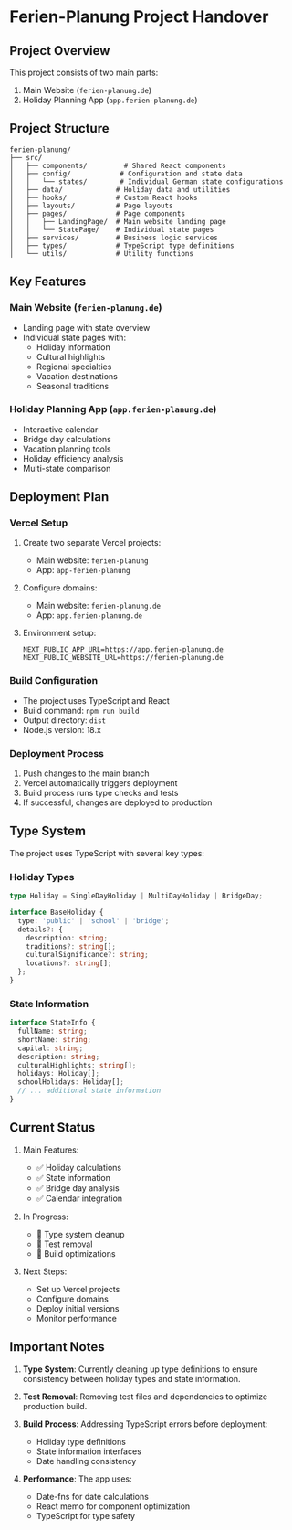 # Ferien-Planung Project Handover

## Project Overview

This project consists of two main parts:
1. Main Website (`ferien-planung.de`)
2. Holiday Planning App (`app.ferien-planung.de`)

## Project Structure

```
ferien-planung/
├── src/
│   ├── components/         # Shared React components
│   ├── config/            # Configuration and state data
│   │   └── states/        # Individual German state configurations
│   ├── data/             # Holiday data and utilities
│   ├── hooks/            # Custom React hooks
│   ├── layouts/          # Page layouts
│   ├── pages/            # Page components
│   │   ├── LandingPage/  # Main website landing page
│   │   └── StatePage/    # Individual state pages
│   ├── services/         # Business logic services
│   ├── types/            # TypeScript type definitions
│   └── utils/            # Utility functions
```

## Key Features

### Main Website (`ferien-planung.de`)
- Landing page with state overview
- Individual state pages with:
  - Holiday information
  - Cultural highlights
  - Regional specialties
  - Vacation destinations
  - Seasonal traditions

### Holiday Planning App (`app.ferien-planung.de`)
- Interactive calendar
- Bridge day calculations
- Vacation planning tools
- Holiday efficiency analysis
- Multi-state comparison

## Deployment Plan

### Vercel Setup
1. Create two separate Vercel projects:
   - Main website: `ferien-planung`
   - App: `app-ferien-planung`

2. Configure domains:
   - Main website: `ferien-planung.de`
   - App: `app.ferien-planung.de`

3. Environment setup:
   ```
   NEXT_PUBLIC_APP_URL=https://app.ferien-planung.de
   NEXT_PUBLIC_WEBSITE_URL=https://ferien-planung.de
   ```

### Build Configuration
- The project uses TypeScript and React
- Build command: `npm run build`
- Output directory: `dist`
- Node.js version: 18.x

### Deployment Process
1. Push changes to the main branch
2. Vercel automatically triggers deployment
3. Build process runs type checks and tests
4. If successful, changes are deployed to production

## Type System

The project uses TypeScript with several key types:

### Holiday Types
```typescript
type Holiday = SingleDayHoliday | MultiDayHoliday | BridgeDay;

interface BaseHoliday {
  type: 'public' | 'school' | 'bridge';
  details?: {
    description: string;
    traditions?: string[];
    culturalSignificance?: string;
    locations?: string[];
  };
}
```

### State Information
```typescript
interface StateInfo {
  fullName: string;
  shortName: string;
  capital: string;
  description: string;
  culturalHighlights: string[];
  holidays: Holiday[];
  schoolHolidays: Holiday[];
  // ... additional state information
}
```

## Current Status

1. Main Features:
   - ✅ Holiday calculations
   - ✅ State information
   - ✅ Bridge day analysis
   - ✅ Calendar integration

2. In Progress:
   - 🔄 Type system cleanup
   - 🔄 Test removal
   - 🔄 Build optimizations

3. Next Steps:
   - Set up Vercel projects
   - Configure domains
   - Deploy initial versions
   - Monitor performance

## Important Notes

1. **Type System**: Currently cleaning up type definitions to ensure consistency between holiday types and state information.

2. **Test Removal**: Removing test files and dependencies to optimize production build.

3. **Build Process**: Addressing TypeScript errors before deployment:
   - Holiday type definitions
   - State information interfaces
   - Date handling consistency

4. **Performance**: The app uses:
   - Date-fns for date calculations
   - React memo for component optimization
   - TypeScript for type safety







